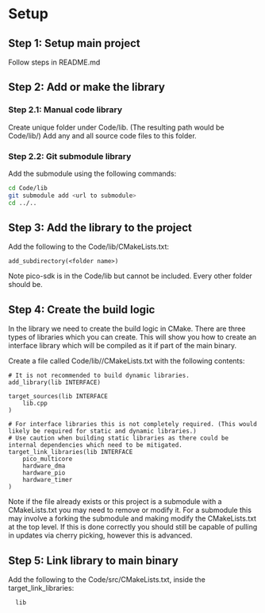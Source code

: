 # Setup
## Step 1: Setup main project
Follow steps in README.md
## Step 2: Add or make the library
### Step 2.1: Manual code library
Create unique folder under Code/lib. (The resulting path would be Code/lib/<folder name>) Add any and all source code files to this folder.
### Step 2.2: Git submodule library
Add the submodule using the following commands:
``` bash
cd Code/lib
git submodule add <url to submodule>
cd ../..
```
## Step 3: Add the library to the project
Add the following to the Code/lib/CMakeLists.txt:
```
add_subdirectory(<folder name>)
```
Note pico-sdk is in the Code/lib but cannot be included. Every other folder should be.
## Step 4: Create the build logic
In the library we need to create the build logic in CMake. There are three types of libraries which you can create. This will show you how to create an interface library which will be compiled as it if part of the main binary.

Create a file called Code/lib/<folder name>/CMakeLists.txt with the following contents:
```
# It is not recommended to build dynamic libraries.
add_library(lib INTERFACE)

target_sources(lib INTERFACE
    lib.cpp
)

# For interface libraries this is not completely required. (This would likely be required for static and dynamic libraries.)
# Use caution when building static libraries as there could be internal dependencies which need to be mitigated.
target_link_libraries(lib INTERFACE
    pico_multicore
    hardware_dma
    hardware_pio
    hardware_timer
)
```
Note if the file already exists or this project is a submodule with a CMakeLists.txt you may need to remove or modify it. For a submodule this may involve a forking the submodule and making modify the CMakeLists.txt at the top level. If this is done correctly you should still be capable of pulling in updates via cherry picking, however this is advanced.
  
## Step 5: Link library to main binary
Add the following to the Code/src/CMakeLists.txt, inside the target_link_libraries:
```
  lib
```
  
